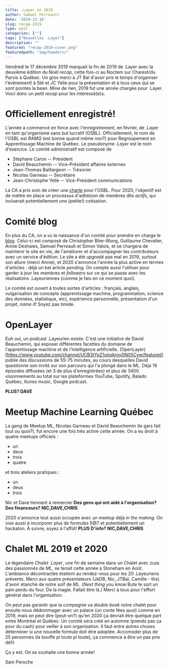 ```yaml
---
title: .Layer en 2019
author: Samuel Perreault
date: '2019-12-16'
slug: recap-2019
type: post
categories: [""]
tags: ["Nouvelles .Layer"]
description: ""
featured: "recap-2019-cover.png"
featuredpath: "img/headers/"
---
```


Vendredi le 17 décembre 2019 marquait la fin de 2019 de .Layer avec la deuxième édition du Noël *recap*, cette fois-ci au Noctem sur Charest/du Parvis à Québec.
Un gros merci à JT Baï d'avoir pris le temps d'organiser l'événement! à Sté et JC Yelle pour la présentation et à tous ceux qui se sont pointés la bean.
Mine de rien, 2019 fut une année chargée pour .Layer.
Voici donc un petit *recap* pour les intéressé(e)s.

# Officiellement enregistré!

L'année a commencé en force avec l'enregistrement, en février, de .Layer en tant qu'organisme sans but lucratif (OSBL).
Officiellement, le nom de l'OSBL est *RAMQ* (est bonne quand même non?) pour Regroupement en Apprentissage Machine de Québec.
Le pseudonyme *.Layer* est le nom d'exercice.
Le comité administratif est composé de

  - Stéphane Caron -- Président
  - David Beauchemin -- Vice-Président affaires externes
  - Jean-Thomas Baillargeon -- Trésorier
  - Nicolas Garneau -- Secrétaire
  - Jean-Christophe Yelle -- Vice-Président communications
  
La CA a pris soin de créer une [charte](https://github.com/dot-layer/charte-osbl) pour l'OSBL.
Pour 2020, l'objectif est de mettre en place un processus d'adhésion de membres dits *actifs*, qui incluerait potentiellement une (petite!) cotisation. 


# Comité blog

En plus du CA, on a vu la naissance d'un comité pour prendre en charge le [blog](https://www.dotlayer.org/fr/).
Celui-ci est composé de Christopher Blier-Wong, Guillaume Chevalier, Annie Deshaies, Samuel Perreault et Simon Valois, et se chargera de maintenir le site en vie, de l'améliorer et d'accompagner les contributeurs avec un service d'édition.
Le site a été *upgradé* pas mal en 2019, surtout son allure (merci Annie), et 2020 s'annonce l'année la plus active en termes d'articles : déjà un bel article *pending*.
On compte aussi l'utiliser pour garder à jour les membres et *followers* sur ce qui se passe avec les réalisations .Layeuriennes (comme je fais en ce moment quoi).

Le comité est ouvert à toutes sortes d'articles : français, anglais, vulgarisation de concepts (apprentissage machine, programmation, science des données, statistique, etc), expérience personnelle, présentation d'un projet, *name it*! Soyez pas timide.

# OpenLayer

Euh oui, un podcast .Layeurien existe.
C'est une initiative de David Beauchemin, qui exposer différentes facettes du domaine de l'apprentissage machine et de l'intelligence artificielle.
(OpenLayer)[https://www.youtube.com/channel/UCB3tYpZ1ojiqAroyDN05Cyw/featured] publie des discussions de 55-75 minutes, au cours desquelles David questionne son invité sur son parcours qui l'a plongé dans le *ML*.
Déjà 19 épisodes diffusées (et 3 de plus d'enregistrées) et plus de 3400 visionnements au total sur les plateformes YouTube, Spotify, Balado Québec, Itunes music, Google podcast.

**PLUS? DAVE**

# Meetup Machine Learning Québec

La gang de Meetup ML, Nicolas Garneau et David Beauchemin (le gars fait tout ou quoi?), fut encore une fois très active cette année.
On a eu droit à quatre meetups officiels : 

  - un
  - deux
  - trois
  - quatre

et trois ateliers pratiques :

  - un
  - deux
  - trois

Nic et Dave tiennent à remercier **Des gens qui ont aidé à l'organisation? Des financeurs? NIC,DAVE,CHRIS**
  
2020 s'annonce tout aussi occupée avec un meetup déjà *in the making*.
On vise aussi à incorporer plus de formules 5@7 et potentiellement un hackaton.
À suivre, soyez à l'affût! **PLUS D'info? NIC,DAVE,CHRIS**


# Chalet ML 2019 et 2020

Le légendaire *Chalet .Layer*, une fin de semaine dans un Chalet avec 
zuss des passionnés de *ML*, se tenait cette année à Stoneham en Août.
L'ambiance décontractée étaitent au rendez-vous pour les 20 .Léyeuriens présents.
Merci aux quatre présentateurs (JéDB, Nic, JTBaï, Camille - thx) d'avoir étanché de notre soif de *ML*.
(*Next thing you know* Bute te sort un pain perdu du four. De la magie. Fallait être là.)
Merci à tous pour l'effort général dans l'organisation.

On peut pas garantir que la compagnie va *double book* notre chalet pour ensuite nous dédommager avec un palace (un conte fées quoi) comme en 2019, mais on peut dire (peut-on?) qu'en 2020 ça devrait être quelque part entre Montréal et Québec.
Un comité sera créé en automne (prends pas ça pour du cash) pour veiller à son organisation.
Il faut entre autres choses déterminer si une nouvelle formule doit être adoptée. 
Accomoder plus de 25 personnes (la bouffe pi toute pi toute), ça commence à être un pas pire défi!

Ça y est. On se souhaite une bonne année!

Sam Peroche
